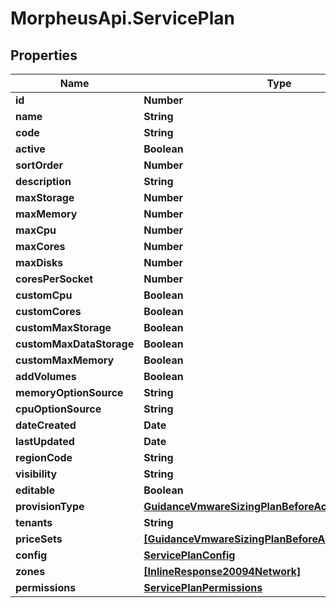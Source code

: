 # MorpheusApi.ServicePlan

## Properties

Name | Type | Description | Notes
------------ | ------------- | ------------- | -------------
**id** | **Number** |  | [optional] 
**name** | **String** |  | [optional] 
**code** | **String** |  | [optional] 
**active** | **Boolean** |  | [optional] 
**sortOrder** | **Number** |  | [optional] 
**description** | **String** |  | [optional] 
**maxStorage** | **Number** |  | [optional] 
**maxMemory** | **Number** |  | [optional] 
**maxCpu** | **Number** |  | [optional] 
**maxCores** | **Number** |  | [optional] 
**maxDisks** | **Number** |  | [optional] 
**coresPerSocket** | **Number** |  | [optional] 
**customCpu** | **Boolean** |  | [optional] 
**customCores** | **Boolean** |  | [optional] 
**customMaxStorage** | **Boolean** |  | [optional] 
**customMaxDataStorage** | **Boolean** |  | [optional] 
**customMaxMemory** | **Boolean** |  | [optional] 
**addVolumes** | **Boolean** |  | [optional] 
**memoryOptionSource** | **String** |  | [optional] 
**cpuOptionSource** | **String** |  | [optional] 
**dateCreated** | **Date** |  | [optional] 
**lastUpdated** | **Date** |  | [optional] 
**regionCode** | **String** |  | [optional] 
**visibility** | **String** |  | [optional] 
**editable** | **Boolean** |  | [optional] 
**provisionType** | [**GuidanceVmwareSizingPlanBeforeActionProvisionType**](GuidanceVmwareSizingPlanBeforeActionProvisionType.md) |  | [optional] 
**tenants** | **String** |  | [optional] 
**priceSets** | [**[GuidanceVmwareSizingPlanBeforeActionPriceSets]**](GuidanceVmwareSizingPlanBeforeActionPriceSets.md) |  | [optional] 
**config** | [**ServicePlanConfig**](ServicePlanConfig.md) |  | [optional] 
**zones** | [**[InlineResponse20094Network]**](InlineResponse20094Network.md) |  | [optional] 
**permissions** | [**ServicePlanPermissions**](ServicePlanPermissions.md) |  | [optional] 


